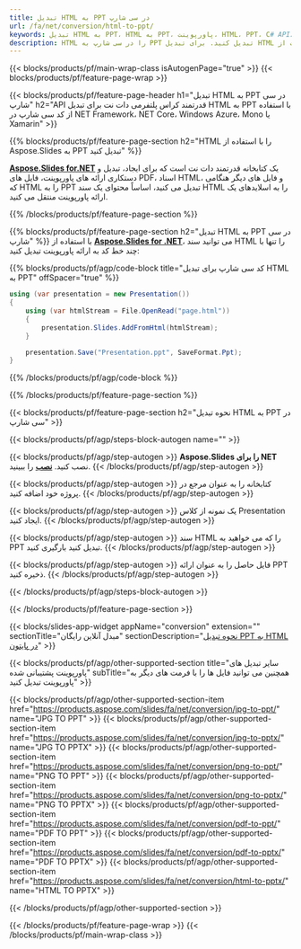 ```yaml
---
title: تبدیل HTML به PPT در سی شارپ
url: /fa/net/conversion/html-to-ppt/
keywords: تبدیل HTML به PPT، HTML به PPT، پاورپوینت، HTML، PPT، C# API، کتابخانه دات نت
description: HTML را در سی شارپ به PPT تبدیل کنید. برای تبدیل HTML به پاورپوینت از NET library API استفاده کنید
---
```


{{< blocks/products/pf/main-wrap-class isAutogenPage="true" >}}
{{< blocks/products/pf/feature-page-wrap >}}

{{< blocks/products/pf/feature-page-header h1="تبدیل HTML به PPT در سی شارپ" h2="API قدرتمند کراس پلتفرمی دات نت برای تبدیل HTML به PPT با استفاده از کد سی شارپ در NET Framework، NET Core، Windows Azure، Mono یا Xamarin" >}}

{{% blocks/products/pf/feature-page-section h2="HTML را با استفاده از Aspose.Slides به PPT تبدیل کنید" %}}

[**Aspose.Slides for.NET**](https://products.aspose.com/slides/fa/net/) یک کتابخانه قدرتمند دات نت است که برای ایجاد، تبدیل و دستکاری ارائه های پاورپوینت، فایل های PDF، اسناد HTML، و فایل های دیگر هنگامی که HTML را به PPT تبدیل می کنید، اساساً محتوای یک سند HTML را به اسلایدهای یک ارائه پاورپوینت منتقل می کنید.

{{% /blocks/products/pf/feature-page-section %}}


{{% blocks/products/pf/feature-page-section  h2="تبدیل HTML به PPT در سی شارپ" %}}
با استفاده از [**Aspose.Slides for .NET**](https://products.aspose.com/slides/fa/net/)، می توانید سند HTML را تنها با چند خط کد به ارائه پاورپوینت تبدیل کنید:

{{% blocks/products/pf/agp/code-block title="کد سی شارپ برای تبدیل HTML به PPT" offSpacer="true" %}}
```cs
using (var presentation = new Presentation())
{
    using (var htmlStream = File.OpenRead("page.html"))
    {
        presentation.Slides.AddFromHtml(htmlStream);
    }

    presentation.Save("Presentation.ppt", SaveFormat.Ppt);
}
```
{{% /blocks/products/pf/agp/code-block %}}

{{% /blocks/products/pf/feature-page-section %}}




{{< blocks/products/pf/feature-page-section  h2="نحوه تبدیل HTML به PPT در سی شارپ" >}}


{{< blocks/products/pf/agp/steps-block-autogen name="" >}}


{{< blocks/products/pf/agp/step-autogen >}}
**Aspose.Slides را برای NET** نصب کنید. [**نصب**](https://docs.aspose.com/slides/net/installation/) را ببینید.
{{< /blocks/products/pf/agp/step-autogen >}}

{{< blocks/products/pf/agp/step-autogen >}}
کتابخانه را به عنوان مرجع در پروژه خود اضافه کنید.
{{< /blocks/products/pf/agp/step-autogen >}}

{{< blocks/products/pf/agp/step-autogen >}}
یک نمونه از کلاس Presentation ایجاد کنید.
{{< /blocks/products/pf/agp/step-autogen >}}

{{< blocks/products/pf/agp/step-autogen >}}
سند HTML را که می خواهید به PPT تبدیل کنید بارگیری کنید.
{{< /blocks/products/pf/agp/step-autogen >}}

{{< blocks/products/pf/agp/step-autogen >}}
فایل حاصل را به عنوان ارائه PPT ذخیره کنید.
{{< /blocks/products/pf/agp/step-autogen >}}


{{< /blocks/products/pf/agp/steps-block-autogen >}}


{{< /blocks/products/pf/feature-page-section >}}




{{< blocks/slides-app-widget  appName="conversion" extension="" sectionTitle="مبدل آنلاین رایگان" sectionDescription="[نحوه تبدیل PPT به HTML در پایتون](https://products.aspose.com/slides/fa/python-net/conversion/ppt-to-html/)" >}}

{{< blocks/products/pf/agp/other-supported-section title="سایر تبدیل های پاورپوینت پشتیبانی شده" subTitle="همچنین می توانید فایل ها را با فرمت های دیگر به پاورپوینت تبدیل کنید" >}}

{{< blocks/products/pf/agp/other-supported-section-item href="https://products.aspose.com/slides/fa/net/conversion/jpg-to-ppt/" name="JPG TO PPT" >}}
{{< blocks/products/pf/agp/other-supported-section-item href="https://products.aspose.com/slides/fa/net/conversion/jpg-to-pptx/" name="JPG TO PPTX" >}}
{{< blocks/products/pf/agp/other-supported-section-item href="https://products.aspose.com/slides/fa/net/conversion/png-to-ppt/" name="PNG TO PPT" >}}
{{< blocks/products/pf/agp/other-supported-section-item href="https://products.aspose.com/slides/fa/net/conversion/png-to-pptx/" name="PNG TO PPTX" >}}
{{< blocks/products/pf/agp/other-supported-section-item href="https://products.aspose.com/slides/fa/net/conversion/pdf-to-ppt/" name="PDF TO PPT" >}}
{{< blocks/products/pf/agp/other-supported-section-item href="https://products.aspose.com/slides/fa/net/conversion/pdf-to-pptx/" name="PDF TO PPTX" >}}
{{< blocks/products/pf/agp/other-supported-section-item href="https://products.aspose.com/slides/fa/net/conversion/html-to-pptx/" name="HTML TO PPTX" >}}


{{< /blocks/products/pf/agp/other-supported-section >}}

{{< /blocks/products/pf/feature-page-wrap >}}
{{< /blocks/products/pf/main-wrap-class >}}